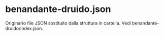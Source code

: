 # benandante-druido.json

Originario file JSON sostituito dalla struttura in cartella. Vedi benandante-druido/index.json.
